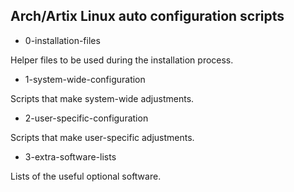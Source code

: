 Arch/Artix Linux auto configuration scripts
--------------------------------------------

* 0-installation-files

Helper files to be used during the installation process.

* 1-system-wide-configuration

Scripts that make system-wide adjustments.

* 2-user-specific-configuration

Scripts that make user-specific adjustments.

* 3-extra-software-lists

Lists of the useful optional software.

